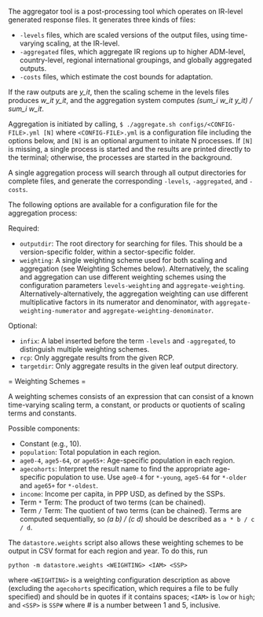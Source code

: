 The aggregator tool is a post-processing tool which operates on
IR-level generated response files.  It generates three kinds of files:

 - `-levels` files, which are scaled versions of the output files,
   using time-varying scaling, at the IR-level.
 - `-aggregated` files, which aggregate IR regions up to higher
   ADM-level, country-level, regional international groupings, and
   globally aggregated outputs.
 - `-costs` files, which estimate the cost bounds for adaptation.

If the raw outputs are *y_it*, then the scaling scheme in the levels
files produces *w_it y_it*, and the aggregation system computes
*(sum_i w_it y_it) / sum_i w_it*.

Aggregation is initiated by calling,
```$ ./aggregate.sh configs/<CONFIG-FILE>.yml [N]```
where `<CONFIG-FILE>.yml` is a configuration file including the
options below, and `[N]` is an optional argument to initate N
processes.  If `[N]` is missing, a single process is started and the
results are printed directly to the terminal; otherwise, the processes
are started in the background.

A single aggregation process will search through all output
directories for complete files, and generate the corresponding
`-levels`, `-aggregated`, and `-costs`.

The following options are available for a configuration file for the
aggregation process:

Required:
 - `outputdir`: The root directory for searching for files.  This
   should be a version-specific folder, within a sector-specific
   folder.
 - `weighting`: A single weighting scheme used for both scaling and
   aggregation (see Weighting Schemes below).  Alternatively, the
   scaling and aggregation can use different weighting schemes using
   the configuration parameters `levels-weighting` and
   `aggregate-weighting`.  Alternatively-alternatively, the
   aggregation weighting can use different multiplicative factors in
   its numerator and denominator, with `aggregate-weighting-numerator`
   and `aggregate-weighting-denominator`.
   
Optional:
 - `infix`: A label inserted before the term `-levels` and
   `-aggregated`, to distinguish multiple weighting schemes.
 - `rcp`: Only aggregate results from the given RCP.
 - `targetdir`: Only aggregate results in the given leaf output
   directory.
   
= Weighting Schemes =

A weighting schemes consists of an expression that can consist of a
known time-varying scaling term, a constant, or products or quotients
of scaling terms and constants.

Possible components:

 - Constant (e.g., 10).
 - `population`: Total population in each region.
 - `age0-4`, `age5-64`, or `age65+`: Age-specific population in each
   region.
 - `agecohorts`: Interpret the result name to find the appropriate
   age-specific population to use.  Use `age0-4` for `*-young`,
   `age5-64` for `*-older` and `age65+` for `*-oldest`.
 - `income`: Income per capita, in PPP USD, as defined by the SSPs.
 - Term ` * ` Term: The product of two terms (can be chained).
 - Term ` / ` Term: The quotient of two terms (can be chained).  Terms
   are computed sequentially, so *(a b) / (c d)* should be described
   as `a * b / c / d`.

The `datastore.weights` script also allows these weighting schemes to
be output in CSV format for each region and year.  To do this, run
```
python -m datastore.weights <WEIGHTING> <IAM> <SSP>
```
where `<WEIGHTING>` is a weighting configuration description as above
(excluding the `agecohorts` specification, which requires a file to be
fully specified) and should be in quotes if it contains spaces;
`<IAM>` is `low` or `high`; and `<SSP>` is `SSP#` where # is a number
between 1 and 5, inclusive.
